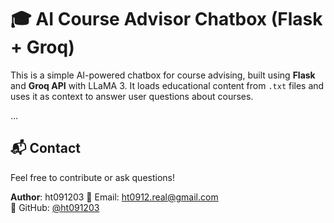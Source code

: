 # 🎓 AI Course Advisor Chatbox (Flask + Groq)

This is a simple AI-powered chatbox for course advising, built using **Flask** and **Groq API** with LLaMA 3. It loads educational content from `.txt` files and uses it as context to answer user questions about courses.

...

## 📬 Contact

Feel free to contribute or ask questions!

**Author**: ht091203
📧 Email: ht0912.real@gmail.com  
🔗 GitHub: [@ht091203](https://github.com/ht091203)
